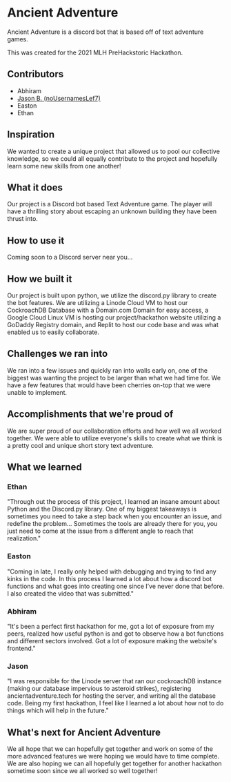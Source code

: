 # Ancient Adventure

Ancient Adventure is a discord bot that is based off of text adventure games. 

This was created for the 2021 MLH PreHackstoric Hackathon.

## Contributors
* Abhiram
* [Jason B. (noUsernamesLef7)](https://github.com/noUsernamesLef7)
* Easton
* Ethan

## Inspiration
We wanted to create a unique project that allowed us to pool our collective knowledge, so we could all equally contribute to the project and hopefully learn some new skills from one another!

## What it does
Our project is a Discord bot based Text Adventure game. The player will have a thrilling story about escaping an unknown building they have been thrust into.

## How to use it
Coming soon to a Discord server near you...

## How we built it
Our project is built upon python, we utilize the discord.py library to create the bot features. We are utilizing a Linode Cloud VM to host our CockroachDB Database with a Domain.com Domain for easy access, a Google Cloud Linux VM is hosting our project/hackathon website utilizing a GoDaddy Registry domain, and Replit to host our code base and was what enabled us to easily collaborate.

## Challenges we ran into
We ran into a few issues and quickly ran into walls early on, one of the biggest was wanting the project to be larger than what we had time for. We have a few features that would have been cherries on-top that we were unable to implement.

## Accomplishments that we're proud of
We are super proud of our collaboration efforts and how well we all worked together. We were able to utilize everyone's skills to create what we think is a pretty cool and unique short story text adventure.

## What we learned

### Ethan
"Through out the process of this project, I learned an insane amount about Python and the Discord.py library. One of my biggest takeaways is sometimes you need to take a step back when you encounter an issue, and redefine the problem... Sometimes the tools are already there for you, you just need to come at the issue from a different angle to reach that realization."

### Easton
"Coming in late, I really only helped with debugging and trying to find any kinks in the code. In this process I learned a lot about how a discord bot functions and what goes into creating one since I’ve never done that before. I also created the video that was submitted."

### Abhiram
"It's been a perfect first hackathon for me, got a lot of exposure from my peers, realized how useful python is and got to observe how a bot functions and different sectors involved. Got a lot of exposure making the website's frontend."

### Jason
"I was responsible for the Linode server that ran our cockroachDB instance (making our database impervious to asteroid strikes), registering ancientadventure.tech for hosting the server, and writing all the database code. Being my first hackathon, I feel like I learned a lot about how not to do things which will help in the future."

## What's next for Ancient Adventure
We all hope that we can hopefully get together and work on some of the more advanced features we were hoping we would have to time complete. We are also hoping we can all hopefully get together for another hackathon sometime soon since we all worked so well together!


